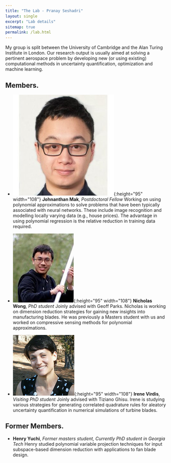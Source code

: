 ```yaml
---
title: "The Lab - Pranay Seshadri"
layout: single
excerpt: "Lab details"
sitemap: true
permalink: /lab.html
---
```


My group is split between the University of Cambridge and the Alan Turing Institute in London. Our research output is usually aimed at solving a pertinent aerospace problem by developing new (or using existing) computational methods in uncertainty quantification, optimization and machine learning. 

## Members.
- ![alt text](https://raw.githubusercontent.com/psesh/psesh.github.io/master/images/jonny.jpg "Johnanthan Mak" ){:height="95" width="108"} **Johnanthan Mak**, *Postdoctoral Fellow*
Working on using polynomial approximations to solve problems that have been typically associated with neural networks. These include image recognition and modelling locally varying data (e.g., house prices). The advantage in using polynomial regression is the relative reduction in training data required.

- ![alt text](https://raw.githubusercontent.com/psesh/psesh.github.io/master/images/nick.jpg "Nicholas Wong" ){:height="95" width="108"} **Nicholas Wong**, *PhD student*
Joinly advised with Geoff Parks. Nicholas is working on dimension reduction strategies for gaining new insights into manufacturing blades. He was previously a Masters student with us and worked on compressive sensing methods for polynomial approximations. 

- ![alt text](https://raw.githubusercontent.com/psesh/psesh.github.io/master/images/irene.jpg "Irene Virdis"){:height="95" width="108"}
**Irene Virdis**, *Visiting PhD student*
Joinly advised with Tiziano Ghisu. Irene is studying various strategies for generating correlated quadrature rules for aleatory uncertainty quantification in numerical simulations of turbine blades. 

## Former Members.
- **Henry Yuchi**, *Former masters student, Currently PhD student in Georgia Tech*
Henry studied polynomial variable projection techniques for input subspace-based dimension reduction with applications to fan blade design.

